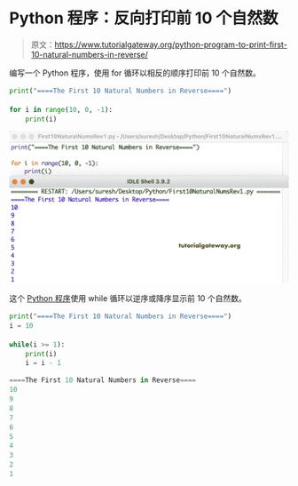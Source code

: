# Python 程序：反向打印前 10 个自然数

> 原文：<https://www.tutorialgateway.org/python-program-to-print-first-10-natural-numbers-in-reverse/>

编写一个 Python 程序，使用 for 循环以相反的顺序打印前 10 个自然数。

```py
print("====The First 10 Natural Numbers in Reverse====")

for i in range(10, 0, -1):
    print(i)
```

![Python Program to Print First 10 Natural Numbers in Reverse](img/df634412569c78813039312552d206af.png)

这个 [Python 程序](https://www.tutorialgateway.org/python-programming-examples/)使用 while 循环以逆序或降序显示前 10 个自然数。

```py
print("====The First 10 Natural Numbers in Reverse====")
i = 10

while(i >= 1):
    print(i)
    i = i - 1
```

```py
====The First 10 Natural Numbers in Reverse====
10
9
8
7
6
5
4
3
2
1
```